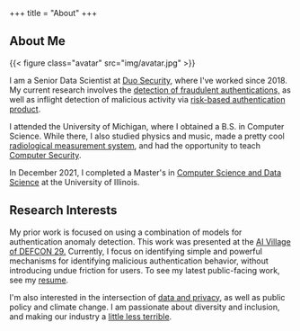 +++
title = "About"
+++

## About Me

{{< figure class="avatar" src="img/avatar.jpg" >}}

I am a Senior Data Scientist at [Duo Security](https://www.duo.com), where I've worked since 2018. My current research involves the [detection of fraudulent authentications,](https://duo.com/docs/trust-monitor) as well as inflight detection of malicious activity via [risk-based authentication product](https://duo.com/docs/risk-based-auth).  

I attended the University of Michigan, where I obtained a B.S. in Computer Science. While there, I also studied physics and music, made a pretty cool [radiological measurement system](https://journals.lww.com/health-physics/Abstract/2018/11000/A_Radiation_Weather_Station__Development_of_a.6.aspx), and had the opportunity to teach [Computer Security](https://eecs388.org/).

In December 2021, I completed a Master's in [Computer Science and Data Science](https://cs.illinois.edu/academics/graduate/professional-mcs/online-master-computer-science-data-science) at the University of Illinois.

## Research Interests

My prior work is focused on using a combination of models for authentication anomaly detection. This work was presented at the [AI Village of DEFCON 29.](https://youtu.be/Kh9cKJGA5DM) Currently, I focus on identifying simple and powerful mechanisms for identifying malicious authentication behavior, without introducing undue friction for users. To see my latest public-facing work, see my [resume](https://beccalynch.com/resume/).

I'm also interested in the intersection of [data and privacy](https://beccalunch.substack.com/p/bereal-and-the-boiling-frog), as well as public policy and climate change. I am passionate about diversity and inclusion, and making our industry a [little less terrible](https://www.youtube.com/watch?v=Te5ICgG1M78).
